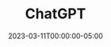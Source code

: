 ---
layout: ext_single
title: ChatGPT
slug: chat-gpt
desc: Integrate ChatGPT in your Twitch and YouTube chat.  
category: utilities
date: '2023-03-11T00:00:00-05:00'
permalink: extensions/utilities/:slug
download_url: https://christinak.itch.io/chatgpt
developer_name: Christina K.
developer_url: https://christinak.itch.io
icon_local: chatgpt_ico.png
trailer: https://www.youtube.com/embed/6k28_ehxyAk
screenshots_local: chatgpt_deck.png
version: 1.0
sammi_version: '2023.1.1^'
platform: Any
overview: |
   
    Allows you to talk to ChatGPT directly in SAMMI, including remembering multiple different conversations. 

    ##### Features
    **Ask ChatGPT once**  

    Sends one single prompt to ChatGPT. You can specify completion choice amount and maximum tokens you wish to use for the response.   

    **Chat with ChatGPT**   
    Allows for a continuous conversation with ChatGPT. It remembers what's been discussed in previous conversations. You can switch between multiple conversations at will. 

    ##### Important information
    - ChatGPT is a paid service, it requires an OpenAI account and a credit card
    - You must monitor your own token usage and set token usage limits (described in the setup guide)
 
    *By installing this extension you're agreeing to be monitoring your own token usage and cost, and NOT using the extension (i.e. uninstalling it from Bridge) if you notice a high token usage. In that case, please report it to Christina on Itch or Discord.*   

    *Icon generated by OpenAI*
setup_url: https://docs.christinak.ca/docs/extensions/chatgpt#setup
privacy_collect: false
---